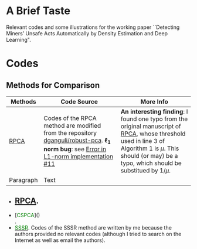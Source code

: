 # A Brief Taste

Relevant codes and some illustrations for the working paper ``Detecting Miners’ Unsafe Acts Automatically by Density Estimation and Deep Learning".



# Codes

## Methods for Comparison

| Methods | Code Source | More Info |
| --- | ----------- | ----------- |
| [RPCA](https://dl.acm.org/doi/abs/10.1145/1970392.1970395) | Codes of the RPCA method are modified from the repository [dganguli/robust-pca](https://github.com/dganguli/robust-pca). **$\ell_1$ norm bug**: see [Error in L1-norm implementation #11](https://github.com/dganguli/robust-pca/issues/11) | **An interesting finding**: I found one typo from the original manuscript of [RPCA](https://dl.acm.org/doi/abs/10.1145/1970392.1970395), whose threshold used in line 3 of Algorithm 1 is $\mu$. This should (or may) be a typo, which should be substitued by $1/\mu$. |
| Paragraph | Text |


- [RPCA](https://dl.acm.org/doi/abs/10.1145/1970392.1970395). 
  - 
- <div id="my code">[<font color=#008000>CSPCA</font>]()</div>.
- [<font color=#008000>SSSR</font>](https://ieeexplore.ieee.org/document/8485415). Codes of the SSSR method are written by me because the authors provided no relevant codes (although I tried to search on the Internet as well as email the authors).


